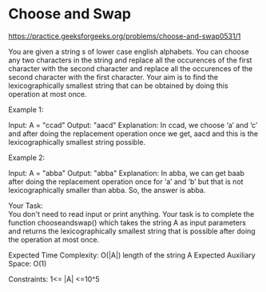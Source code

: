 # Choose and Swap

https://practice.geeksforgeeks.org/problems/choose-and-swap0531/1


You are given a string s of lower case english alphabets. You can choose any two characters in the string and replace all the occurences of the first character with the second character and replace all the occurences of the second character with the first character. Your aim is to find the lexicographically smallest string that can be obtained by doing this operation at most once.

Example 1:

Input:
A = "ccad"
Output: "aacd"
Explanation:
In ccad, we choose ‘a’ and ‘c’ and after 
doing the replacement operation once we get, 
aacd and this is the lexicographically
smallest string possible. 
 

Example 2:

Input:
A = "abba"
Output: "abba"
Explanation:
In abba, we can get baab after doing the 
replacement operation once for ‘a’ and ‘b’ 
but that is not lexicographically smaller 
than abba. So, the answer is abba. 

Your Task:  
You don't need to read input or print anything. Your task is to complete the function chooseandswap() which takes the string A as input parameters and returns the lexicographically smallest string that is possible after doing the operation at most once.

Expected Time Complexity: O(|A|) length of the string A
Expected Auxiliary Space: O(1)

 

Constraints:
1<= |A| <=10^5
